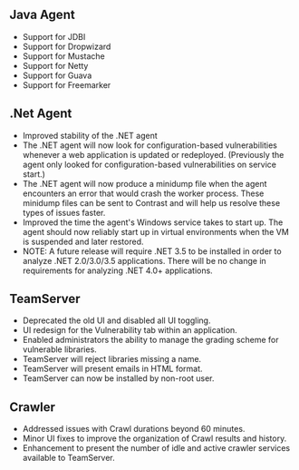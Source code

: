 <!--
title: "Contrast 3.1.8 Release Notes - July 13, 2015"
description: "Contrast 3.1.8 Release Notes - July 13, 2015"
-->

## Java Agent
* Support for JDBI
* Support for Dropwizard
* Support for Mustache
* Support for Netty
* Support for Guava
* Support for Freemarker
 
## .Net Agent
* Improved stability of the .NET agent
* The .NET agent will now look for configuration-based vulnerabilities whenever a web application is updated or redeployed.  (Previously the agent only looked for configuration-based vulnerabilities on service start.)
* The .NET agent will now produce a minidump file when the agent encounters an error that would crash the worker process. These minidump files can be sent to Contrast and will help us resolve these types of issues faster.
* Improved the time the agent's Windows service takes to start up.  The agent should now reliably start up in virtual environments when the VM is suspended and later restored.
* NOTE: A future release will require .NET 3.5 to be installed in order to analyze .NET 2.0/3.0/3.5 applications.  There will be no change in requirements for analyzing .NET 4.0+ applications.
 
 
## TeamServer
* Deprecated the old UI and disabled all UI toggling.
* UI redesign for the Vulnerability tab within an application.
* Enabled administrators the ability to manage the grading scheme for vulnerable libraries.
* TeamServer will reject libraries missing a name.
* TeamServer will present emails in HTML format.
* TeamServer can now be installed by non-root user.
    
 
## Crawler
* Addressed issues with Crawl durations beyond 60 minutes.
* Minor UI fixes to improve the organization of Crawl results and history.
* Enhancement to present the number of idle and active crawler services available to TeamServer.
